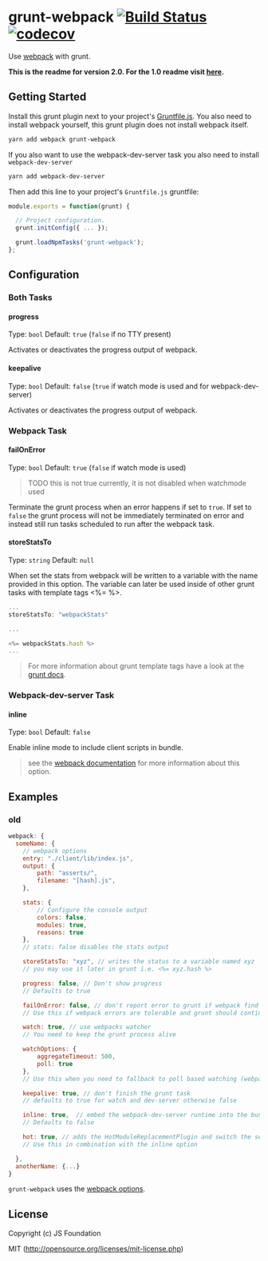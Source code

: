 # grunt-webpack [![Build Status](https://travis-ci.org/webpack-contrib/grunt-webpack.svg?branch=master)](https://travis-ci.org/webpack-contrib/grunt-webpack) [![codecov](https://codecov.io/gh/webpack-contrib/grunt-webpack/branch/master/graph/badge.svg)](https://codecov.io/gh/webpack-contrib/grunt-webpack)

Use [webpack](https://github.com/webpack/webpack) with grunt.

**This is the readme for version 2.0. For the 1.0 readme visit [here](https://github.com/webpack-contrib/grunt-webpack/tree/1.0).** 

## Getting Started

Install this grunt plugin next to your project's [Gruntfile.js](http://gruntjs.com/getting-started). You also need to install webpack yourself, this grunt plugin does not install webpack itself.

```bash
yarn add webpack grunt-webpack
```

If you also want to use the webpack-dev-server task you also need to install `webpack-dev-server`

```bash
yarn add webpack-dev-server
```

Then add this line to your project's `Gruntfile.js` gruntfile:

```javascript
module.exports = function(grunt) {

  // Project configuration.
  grunt.initConfig({ ... });

  grunt.loadNpmTasks('grunt-webpack');
};
```

## Configuration

### Both Tasks

#### progress
Type: `bool`
Default: `true` (`false` if no TTY present)

Activates or deactivates the progress output of webpack.

#### keepalive
Type: `bool`
Default: `false` (`true` if watch mode is used and for webpack-dev-server)

Activates or deactivates the progress output of webpack.

### Webpack Task

#### failOnError
Type: `bool`
Default: `true` (`false` if watch mode is used)

> TODO this is not true currently, it is not disabled when watchmode used

Terminate the grunt process when an error happens if set to `true`. If set to `false` the grunt process will not be immediately terminated on error and instead still run tasks scheduled to run after the webpack task.

#### storeStatsTo
Type: `string`
Default: `null`

When set the stats from webpack will be written to a variable with the name provided in this option. The variable can later be used inside of other grunt tasks with template tags <%= %>.

```js
...
storeStatsTo: "webpackStats"

...

<%= webpackStats.hash %>
...
```

> For more information about grunt template tags have a look at the [grunt docs][2].

### Webpack-dev-server Task

#### inline
Type: `bool`
Default: `false`

Enable inline mode to include client scripts in bundle.

> see the [webpack documentation][1] for more information about this option.

## Examples


### old

``` javascript
webpack: {
  someName: {
	// webpack options
	entry: "./client/lib/index.js",
	output: {
		path: "asserts/",
		filename: "[hash].js",
	},

	stats: {
		// Configure the console output
		colors: false,
		modules: true,
		reasons: true
	},
	// stats: false disables the stats output

	storeStatsTo: "xyz", // writes the status to a variable named xyz
	// you may use it later in grunt i.e. <%= xyz.hash %>

	progress: false, // Don't show progress
	// Defaults to true

	failOnError: false, // don't report error to grunt if webpack find errors
	// Use this if webpack errors are tolerable and grunt should continue

	watch: true, // use webpacks watcher
	// You need to keep the grunt process alive

	watchOptions: {
		aggregateTimeout: 500,
		poll: true
	},
	// Use this when you need to fallback to poll based watching (webpack 1.9.1+ only)

	keepalive: true, // don't finish the grunt task
	// defaults to true for watch and dev-server otherwise false

	inline: true,  // embed the webpack-dev-server runtime into the bundle
	// Defaults to false

	hot: true, // adds the HotModuleReplacementPlugin and switch the server to hot mode
	// Use this in combination with the inline option

  },
  anotherName: {...}
}
```

`grunt-webpack` uses the [webpack options](http://webpack.github.io/docs/configuration.html).


## License

Copyright (c) JS Foundation

MIT (http://opensource.org/licenses/mit-license.php)

[1]: https://webpack.js.org/configuration/dev-server/#devserver-inline-cli-only
[2]: http://gruntjs.com/api/grunt.template
